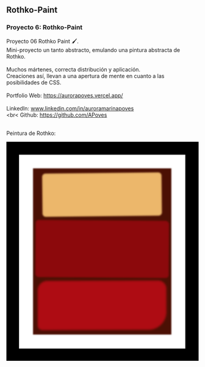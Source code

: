## Rothko-Paint
### Proyecto 6: Rothko-Paint
Proyecto 06 Rothko Paint 🖌️.
<br>
Mini-proyecto un tanto abstracto, emulando una pintura abstracta de Rothko.
<br>
<br>
Muchos mártenes, correcta distribución y aplicación.
<br>
Creaciones así, llevan a una apertura de mente en cuanto a las posibilidades de CSS.
<br>
<br>
  Portfolio Web: https://aurorapoves.vercel.app/
<br>
<br>
  LinkedIn: www.linkedin.com/in/auroramarinapoves
<br>
<br<
  Github: https://github.com/APoves
<br>
<br>

  Peintura de Rothko:

![Rothko Paint](https://github.com/APoves/Responsive-Web-Design/blob/main/06%20Rothko%20Paint/Rothko%20Paint%20CSS.png
)
